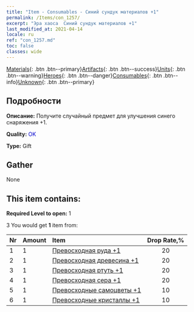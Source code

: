 ```yaml
---
title: "Item - Consumables - Синий сундук материалов +1"
permalink: /Items/con_1257/
excerpt: "Эра хаоса  Синий сундук материалов +1"
last_modified_at: 2021-04-14
locale: ru
ref: "con_1257.md"
toc: false
classes: wide
---
```

 [Materials](/ru/Items/){: .btn .btn--primary}[Artifacts](/ru/Items/Artifacts/){: .btn .btn--success}[Units](/ru/Items/Units/){: .btn .btn--warning}[Heroes](/ru/Items/Heroes/){: .btn .btn--danger}[Consumables](/ru/Items/Consumables/){: .btn .btn--info}[Unknown](/ru/Items/Unknown/){: .btn .btn--primary}

## Подробности
 **Описание:** Получите случайный предмет для улучшения синего снаряжения +1.

 **Quality:** <span style="color: #0000CD">OK</span>

 **Type:** Gift

## Gather

  None

## This item contains:

 **Required Level to open:** 1

 3 You would get **1** item  from:

  | Nr | Amount |     Item    | Drop Rate,% |
  |:---|:-------|:------------|:---------:|
  | 1 | 1 | [Превосходная руда +1](/ru/Items/mat_19/) | 20 | 
  | 2 | 1 | [Превосходная древесина +1](/ru/Items/mat_20/) | 20 | 
  | 3 | 1 | [Превосходная ртуть +1](/ru/Items/mat_21/) | 20 | 
  | 4 | 1 | [Превосходная сера +1](/ru/Items/mat_22/) | 20 | 
  | 5 | 1 | [Превосходные самоцветы +1](/ru/Items/mat_23/) | 10 | 
  | 6 | 1 | [Превосходные кристаллы +1](/ru/Items/mat_24/) | 10 | 
